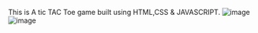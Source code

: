 This is A tic TAC Toe game built using HTML,CSS & JAVASCRIPT.
![image](https://github.com/sahir-404/Tic-Tac-Toe/assets/169133443/6555e838-813f-467d-9d5e-a6f6bae73da7)
![image](https://github.com/sahir-404/Tic-Tac-Toe/assets/169133443/64aaf965-f481-4cf0-a23d-cff3fad2d686)


